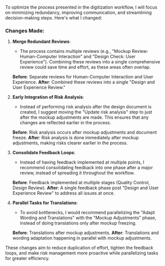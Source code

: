 To optimize the process presented in the digitization workflow, I will focus on minimizing redundancy, improving communication, and streamlining decision-making steps. Here's what I changed:

### Changes Made:
1. **Merge Redundant Reviews**:
   - The process contains multiple reviews (e.g., "Mockup Review: Human-Computer Interaction" and "Design Check: User Experience"). Combining these reviews into a single comprehensive review could save time and effort, as these areas often overlap.
   
   **Before**: Separate reviews for Human-Computer Interaction and User Experience.
   **After**: Combined these reviews into a single "Design and User Experience Review."

2. **Early Integration of Risk Analysis**:
   - Instead of performing risk analysis after the design document is created, I suggest moving the "Update risk analysis" step to just after the mockup adjustments are made. This ensures that any changes are reflected earlier in the process.
   
   **Before**: Risk analysis occurs after mockup adjustments and document freeze.
   **After**: Risk analysis is done immediately after mockup adjustments, making risks clearer earlier in the process.

3. **Consolidate Feedback Loops**:
   - Instead of having feedback implemented at multiple points, I recommend consolidating feedback into one phase after a major review, instead of spreading it throughout the workflow.
   
   **Before**: Feedback implemented at multiple stages (Quality Control, Design Review).
   **After**: A single feedback phase post "Design and User Experience Review" to address all issues at once.

4. **Parallel Tasks for Translations**:
   - To avoid bottlenecks, I would recommend parallelizing the "Adapt Wording and Translations" with the "Mockup Adjustments" phase, instead of doing translations only after mockup freezing.
   
   **Before**: Translations after mockup adjustments.
   **After**: Translations and wording adaptation happening in parallel with mockup adjustments.

These changes aim to reduce duplication of effort, tighten the feedback loops, and make risk management more proactive while parallelizing tasks for greater efficiency.